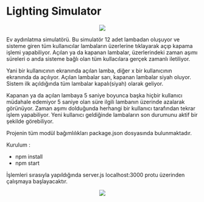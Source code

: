 # Lighting Simulator

<p align="center">
  <img src="https://hasimyerli.com/projects/images/project-img/l2.png">
</p>

Ev aydınlatma simulatörü. Bu simulatör 12 adet lambadan oluşuyor ve sisteme giren tüm kullanıcılar lambaların üzerlerine tıklayarak açıp kapama işlemi yapabiliyor.
Açılan ya da kapanan lambalar, üzerlerindeki zaman aşımı süreleri o anda sisteme bağlı olan tüm kullacılara gerçek zamanlı iletiliyor.

Yani bir kullanıcının ekranında açılan lamba, diğer x bir kullanıcının ekranında da açılıyor. Açılan lambalar sarı, kapanan lambalar siyah oluyor.
Sistem ilk açıldığında tüm lambalar kapalı(siyah) olarak geliyor.

Kapanan ya da açılan lambaya 5 saniye boyunca başka hiçbir kullanıcı müdahale edemiyor 5 saniye olan süre ilgili lambanın üzerinde azalarak görünüyor.
Zaman aşımı dolduğunda herhangi bir kullanıcı tarafından tekrar işlem yapabiliyor. Yeni kullanıcı geldiğinde lambaların son durumunu aktif bir şekilde görebiliyor.

Projenin tüm modül bağımlılıkları package.json dosyasında bulunmaktadır.


Kurulum :
- npm install
- npm start

İşlemleri sırasıyla yapıldığında server.js localhost:3000 protu üzerinden çalışmaya başlayacaktır.


<p align="center">
  <img src="https://hasimyerli.com/projects/images/project-img/l4.png">
</p>
